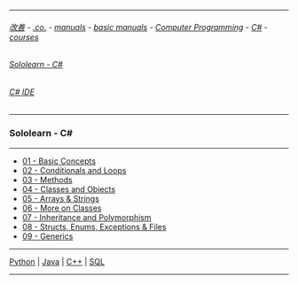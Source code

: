 
---

###### [改善](https://github.com/ttltrk/0C/blob/master/README.MD) - [.co.](https://github.com/ttltrk/PRG/blob/master/CODING.MD) - [manuals](https://github.com/ttltrk/PRG/blob/master/MAN.MD) - [basic manuals](https://github.com/ttltrk/PRG/blob/master/MANUALS.MD) - [Computer Programming](https://github.com/ttltrk/PRG/blob/master/C/DOC/CP/CP.MD) - [C#](https://github.com/ttltrk/PRG/blob/master/C/DOC/CS/CS.MD) - [courses](https://github.com/ttltrk/PRG/blob/master/C/DOC/CS/COURSES/COURSES.MD)

###### [Sololearn - C#](https://www.sololearn.com/Play/CSharp)

###### [C# IDE](https://www.tutorialspoint.com/compile_csharp_online.php)

---

### Sololearn - C#

---

* [01 - Basic Concepts]()
* [02 - Conditionals and Loops]()
* [03 - Methods]()
* [04 - Classes and Objects]()
* [05 - Arrays & Strings]()
* [06 - More on Classes]()
* [07 - Inheritance and Polymorphism]()
* [08 - Structs, Enums, Exceptions & Files]()
* [09 - Generics]()

---

[Python](https://github.com/ttltrk/PRG/blob/master/PY/DOC/SOLOLEARN_PY.MD) |
[Java](https://github.com/ttltrk/PRG/blob/master/JAVA/DOC/SL/SL.MD) |
[C++](https://github.com/ttltrk/PRG/blob/master/C/DOC/CPP/COURSES/SOLOLEARN/SOLOLEARN.MD) |
[SQL](https://github.com/ttltrk/DB/blob/master/SQL/DOC/OSM/SC/SOLOLEARN/SOLOLEARN.MD)

---
